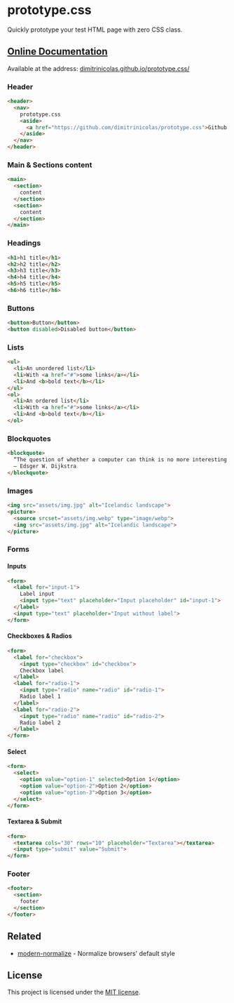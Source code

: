 # prototype.css

Quickly prototype your test HTML page with zero CSS class.

## [Online Documentation][doc]

Available at the address: [dimitrinicolas.github.io/prototype.css/][doc]

### Header

```html
<header>
  <nav>
    prototype.css
    <aside>
      <a href="https://github.com/dimitrinicolas/prototype.css">Github repository</a>
    </aside>
  </nav>
</header>
```

### Main & Sections content

```html
<main>
  <section>
    content
  </section>
  <section>
    content
  </section>
</main>
```

### Headings

```html
<h1>h1 title</h1>
<h2>h2 title</h2>
<h3>h3 title</h3>
<h4>h4 title</h4>
<h5>h5 title</h5>
<h6>h6 title</h6>
```

### Buttons

```html
<button>Button</button>
<button disabled>Disabled button</button>
```

### Lists

```html
<ul>
  <li>An unordered list</li>
  <li>With <a href="#">some links</a></li>
  <li>And <b>bold text</b></li>
</ul>
<ol>
  <li>An ordered list</li>
  <li>With <a href="#">some links</a></li>
  <li>And <b>bold text</b></li>
</ol>
```

### Blockquotes

```html
<blockquote>
  “The question of whether a computer can think is no more interesting than the question of whether a submarine can swim.” 
  ― Edsger W. Dijkstra
</blockquote>
```

### Images

```html
<img src="assets/img.jpg" alt="Icelandic landscape">
<picture>
  <source srcset="assets/img.webp" type="image/webp">
  <img src="assets/img.jpg" alt="Icelandic landscape">
</picture>
```

### Forms
#### Inputs

```html
<form>
  <label for="input-1">
    Label input
    <input type="text" placeholder="Input placeholder" id="input-1">
  </label>
  <input type="text" placeholder="Input without label">
</form>
```

#### Checkboxes & Radios

```html
<form>
  <label for="checkbox">
    <input type="checkbox" id="checkbox">
    Checkbox label
  </label>
  <label for="radio-1">
    <input type="radio" name="radio" id="radio-1">
    Radio label 1
  </label>
  <label for="radio-2">
    <input type="radio" name="radio" id="radio-2">
    Radio label 2
  </label>
</form>
```

#### Select

```html
<form>
  <select>
    <option value="option-1" selected>Option 1</option>
    <option value="option-2">Option 2</option>
    <option value="option-3">Option 3</option>
  </select>
</form>
```

#### Textarea & Submit

```html
<form>
  <textarea cols="30" rows="10" placeholder="Textarea"></textarea>
  <input type="submit" value="Submit">
</form>
```

### Footer

```html
<footer>
  <section>
    footer
  </section>
</footer>
```

## Related

- [modern-normalize][modern-normalize] - Normalize browsers' default style

## License

This project is licensed under the [MIT license](LICENSE).

[doc]: https://dimitrinicolas.github.io/prototype.css/

[modern-normalize]: https://github.com/sindresorhus/modern-normalize
